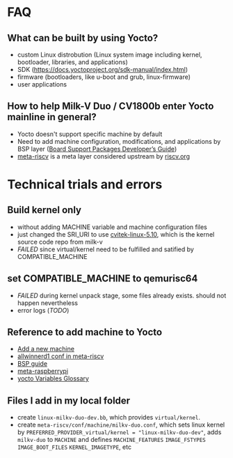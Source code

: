# FAQ

## What can be built by using Yocto?
- custom Linux distrobution (Linux system image including kernel, bootloader, libraries, and applications)
- SDK (https://docs.yoctoproject.org/sdk-manual/index.html)
- firmware (bootloaders, like u-boot and grub, linux-firmware)
- user applications

## How to help Milk-V Duo / CV1800b enter Yocto mainline in general?
- Yocto doesn't support specific machine by default
- Need to add machine configuration, modifications, and applications by BSP layer ([Board Support Packages Developer’s Guide](https://docs.yoctoproject.org/bsp-guide/bsp.html))
- [meta-riscv](https://github.com/riscv/meta-riscv) is a meta layer considered upstream by [riscv.org](riscv.org)

# Technical trials and errors
## Build kernel only
- without adding MACHINE variable and machine configuration files
- just changed the SRI_URI to use [cvitek-linux-5.10](https://github.com/milk-v/cvitek-linux-5.10), which is the kernel source code repo from milk-v
- *FAILED* since virtual/kernel need to be fulfilled and satified by COMPATIBLE_MACHINE


## set COMPATIBLE_MACHINE to qemurisc64
- *FAILED* during kernel unpack stage, some files already exists. should not happen nevertheless
- error logs (*TODO*)

## Reference to add machine to Yocto
- [Add a new machine](https://docs.yoctoproject.org/dev/dev-manual/new-machine.html)
- [allwinnerd1 conf in meta-riscv](https://github.com/riscv/meta-riscv/blob/master/conf/machine/nezha-allwinner-d1.conf)
- [BSP guide](https://docs.yoctoproject.org/bsp-guide/index.html)
- [meta-raspberrypi](https://github.com/agherzan/meta-raspberrypi)
- [yocto Variables Glossary](https://docs.yoctoproject.org/ref-manual/variables.html)

## Files I add in my local folder
- create `linux-milkv-duo-dev.bb`, which provides `virtual/kernel`.
- create `meta-riscv/conf/machine/milkv-duo.conf`, which sets linux kernel by `PREFERRED_PROVIDER_virtual/kernel = "linux-milkv-duo-dev"`, adds `milkv-duo` to `MACHINE` and defines `MACHINE_FEATURES` `IMAGE_FSTYPES` `IMAGE_BOOT_FILES` `KERNEL_IMAGETYPE`, etc
